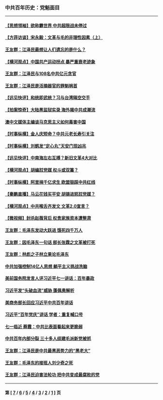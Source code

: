 ### 中共百年历史：党魁面目
---
#### [【思想领袖】欲称霸世界 中共超限战未停过](../../pages/nf1176107/n13745142.md?07050430) 
#### [【方菲访谈】宋永毅：文革与毛的非理性因素（上）](../../pages/nf1176107/n13469956.md?07050430) 
#### [王友群：江泽民最想让人们遗忘的是什么？](../../pages/nf1176107/n13408949.md?07050430) 
#### [【横河观点】中国共产运动拐点 暴严重衰老迹象](../../pages/nf1176107/n13388333.md?07050430) 
#### [王友群：江泽民与108名中共亿元贪官](../../pages/nf1176107/n13352358.md?07050430) 
#### [王友群：江泽民是活摘器官的罪魁祸首](../../pages/nf1176107/n13336903.md?07050430) 
#### [【远见快评】和统即武统？习与台湾隔空交手](../../pages/nf1176107/n13297739.md?07050430) 
#### [【拍案惊奇】大陆黑监狱实录 海外揭中共成潮流](../../pages/nf1176107/n13288853.md?07050430) 
#### [澳中文媒体主编谈马克思主义如何毒害中国](../../pages/nf1176107/n13257387.md?07050430) 
#### [【时事纵横】金人庆短命？中共元老长寿引关注](../../pages/nf1176107/n13217934.md?07050430) 
#### [【时事纵横】刘鹤发“定心丸”天安门现凶兆](../../pages/nf1176107/n13215416.md?07050430) 
#### [【远见快评】中南海左右互搏？新旧文革4大对比](../../pages/nf1176107/n13214745.md?07050430) 
#### [【横河观点】胡编怼党媒 权斗或双簧？](../../pages/nf1176107/n13210864.md?07050430) 
#### [【时事纵横】阿里捐千亿求生 欧盟狠踩中共红线](../../pages/nf1176107/n13206431.md?07050430) 
#### [【秦鹏直播】马云花钱买平安 胡锡进怒怼党媒？](../../pages/nf1176107/n13206392.md?07050430) 
#### [【横河观点】中共喉舌齐发文 文革2.0宣言？](../../pages/nf1176107/n13201248.md?07050430) 
#### [【微视频】封杀赵薇背后 权贵家族资本遭整肃](../../pages/nf1176107/n13197798.md?07050430) 
#### [王友群：毛泽东发动大跃进 饿死四千万人](../../pages/nf1176107/n13177158.md?07050430) 
#### [王友群：因毛泽东一句话 部长张霖之文革被打死](../../pages/nf1176107/n13161711.md?07050430) 
#### [王友群：林彪之子林立果论毛泽东](../../pages/nf1176107/n13128622.md?07050430) 
#### [中共加强控制14亿人思想 躺平主义挑战洗脑](../../pages/nf1176107/n13094299.md?07050430) 
#### [美前国务院发言人评习近平七一讲话：百年暴政](../../pages/nf1176107/n13066986.md?07050430) 
#### [习近平发“头破血流”威胁 蓬佩奥解析](../../pages/nf1176107/n13063604.md?07050430) 
#### [美商务部长回应习近平中共百年讲话](../../pages/nf1176107/n13062903.md?07050430) 
#### [习近平“百年党庆”讲话 学者：重复喊口号](../../pages/nf1176107/n13061411.md?07050430) 
#### [七一临近 蔡霞：中共比表面看起来更脆弱](../../pages/nf1176107/n13056418.md?07050430) 
#### [中共百年内部分裂 三十多人组建毛派新党被抓](../../pages/nf1176107/n13044023.md?07050430) 
#### [王友群：江泽民是中共最黑恶势力的“黑老大”](../../pages/nf1176107/n13022180.md?07050430) 
#### [王友群：毛泽东的接班人刘少奇之死](../../pages/nf1176107/n12991772.md?07050430) 
#### [王友群：江泽民迫害法轮功 把中共变成最腐败的党](../../pages/nf1176107/n12947347.md?07050430) 

---
#### 第 [ [7](./7.md?07050430) / [6](./6.md?07050430) / [5](./5.md?07050430) / [4](./4.md?07050430) / [3](./3.md?07050430) / [2](./2.md?07050430) / [1](./1.md?07050430) ] 页
